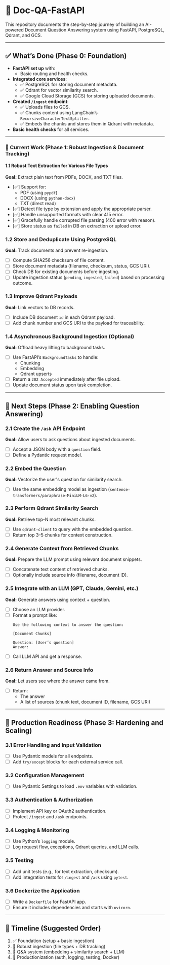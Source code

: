 # 🧠 Doc-QA-FastAPI

This repository documents the step-by-step journey of building an AI-powered Document Question Answering system using FastAPI, PostgreSQL, Qdrant, and GCS.

---

## ✅ What’s Done (Phase 0: Foundation)

- **FastAPI set up** with:
  - Basic routing and health checks.
- **Integrated core services**:
  - ✅ PostgreSQL for storing document metadata.
  - ✅ Qdrant for vector similarity search.
  - ✅ Google Cloud Storage (GCS) for storing uploaded documents.
- **Created `/ingest` endpoint**:
  - ✅ Uploads files to GCS.
  - ✅ Chunks content using LangChain’s `RecursiveCharacterTextSplitter`.
  - ✅ Embeds the chunks and stores them in Qdrant with metadata.
- **Basic health checks** for all services.

---

### 🔨 Current Work (Phase 1: Robust Ingestion & Document Tracking)

#### 1.1 Robust Text Extraction for Various File Types

**Goal:** Extract plain text from PDFs, DOCX, and TXT files.

- [✅] Support for:
  - PDF (using `pypdf`)
  - DOCX (using `python-docx`)
  - TXT (direct read)
- [✅] Detect file type by extension and apply the appropriate parser.
- [✅] Handle unsupported formats with clear 415 error.
- [✅] Gracefully handle corrupted file parsing (400 error with reason).
- [✅] Store status as `failed` in DB on extraction or upload error.

### 1.2 Store and Deduplicate Using PostgreSQL

**Goal:** Track documents and prevent re-ingestion.

- [ ] Compute SHA256 checksum of file content.
- [ ] Store document metadata (filename, checksum, status, GCS URI).
- [ ] Check DB for existing documents before ingesting.
- [ ] Update ingestion status (`pending`, `ingested`, `failed`) based on processing outcome.

### 1.3 Improve Qdrant Payloads

**Goal:** Link vectors to DB records.

- [ ] Include DB document `id` in each Qdrant payload.
- [ ] Add chunk number and GCS URI to the payload for traceability.

### 1.4 Asynchronous Background Ingestion (Optional)

**Goal:** Offload heavy lifting to background tasks.

- [ ] Use FastAPI’s `BackgroundTasks` to handle:
  - Chunking
  - Embedding
  - Qdrant upserts
- [ ] Return a `202 Accepted` immediately after file upload.
- [ ] Update document status upon task completion.

---

## 🔮 Next Steps (Phase 2: Enabling Question Answering)

### 2.1 Create the `/ask` API Endpoint

**Goal:** Allow users to ask questions about ingested documents.

- [ ] Accept a JSON body with a `question` field.
- [ ] Define a Pydantic request model.

### 2.2 Embed the Question

**Goal:** Vectorize the user's question for similarity search.

- [ ] Use the same embedding model as ingestion (`sentence-transformers/paraphrase-MiniLM-L6-v2`).

### 2.3 Perform Qdrant Similarity Search

**Goal:** Retrieve top-N most relevant chunks.

- [ ] Use `qdrant-client` to query with the embedded question.
- [ ] Return top 3–5 chunks for context construction.

### 2.4 Generate Context from Retrieved Chunks

**Goal:** Prepare the LLM prompt using relevant document snippets.

- [ ] Concatenate text content of retrieved chunks.
- [ ] Optionally include source info (filename, document ID).

### 2.5 Integrate with an LLM (GPT, Claude, Gemini, etc.)

**Goal:** Generate answers using context + question.

- [ ] Choose an LLM provider.
- [ ] Format a prompt like:
  ```
  Use the following context to answer the question:

  [Document Chunks]

  Question: [User’s question]
  Answer:
  ```
- [ ] Call LLM API and get a response.

### 2.6 Return Answer and Source Info

**Goal:** Let users see where the answer came from.

- [ ] Return:
  - The answer
  - A list of sources (chunk text, document ID, filename, GCS URI)

---

## 🚀 Production Readiness (Phase 3: Hardening and Scaling)

### 3.1 Error Handling and Input Validation

- [ ] Use Pydantic models for all endpoints.
- [ ] Add `try/except` blocks for each external service call.

### 3.2 Configuration Management

- [ ] Use Pydantic Settings to load `.env` variables with validation.

### 3.3 Authentication & Authorization

- [ ] Implement API key or OAuth2 authentication.
- [ ] Protect `/ingest` and `/ask` endpoints.

### 3.4 Logging & Monitoring

- [ ] Use Python’s `logging` module.
- [ ] Log request flow, exceptions, Qdrant queries, and LLM calls.

### 3.5 Testing

- [ ] Add unit tests (e.g., for text extraction, checksum).
- [ ] Add integration tests for `/ingest` and `/ask` using `pytest`.

### 3.6 Dockerize the Application

- [ ] Write a `Dockerfile` for FastAPI app.
- [ ] Ensure it includes dependencies and starts with `uvicorn`.

---

## 📅 Timeline (Suggested Order)

1. ✅ Foundation (setup + basic ingestion)
2. 🔨 Robust ingestion (file types + DB tracking)
3. 🔮 Q&A system (embedding + similarity search + LLM)
4. 🚀 Productionization (auth, logging, testing, Docker)
